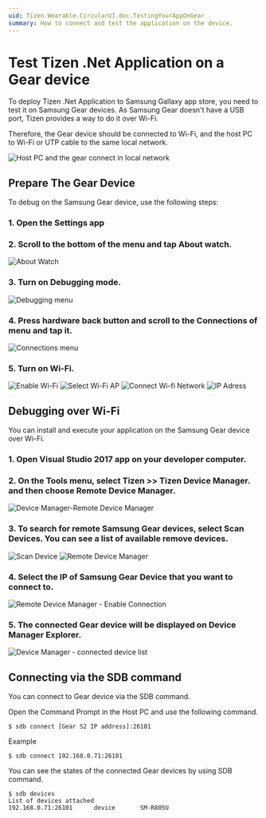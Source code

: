 ```yaml
---
uid: Tizen.Wearable.CircularUI.doc.TestingYourAppOnGear
summary: How to connect and test the application on the device.
---
```


# Test Tizen .Net Application on a Gear device

To deploy Tizen .Net Application to Samsung Gallaxy app store, you need to test it on Samsung Gear devices.
As Samsung Gear doesn't have a USB port, Tizen provides a way to do it over Wi-Fi.

Therefore, the Gear device should be connected to Wi-Fi, and the host PC to Wi-Fi or UTP cable to the same local network.

![Host PC and the gear connect in local network](data/gear_wifi_connect.png)

## Prepare The Gear Device

To debug on the Samsung Gear device, use the following steps:

### 1. Open the Settings app

### 2. Scroll to the bottom of the menu and tap About watch.

![About Watch](data/TestingYourAppOnGear1.png)

### 3. Turn on Debugging mode.

![Debugging menu](data/TestingYourAppOnGear2.png)

### 4. Press hardware back button and scroll to the Connections of menu and tap it.

![Connections menu](data/TestingYourAppOnGear3.png)

### 5. Turn on Wi-Fi.

![Enable Wi-Fi](data/TestingYourAppOnGear4.png)
![Select Wi-Fi AP](data/TestingYourAppOnGear5.png)
![Connect Wi-fi Network](data/TestingYourAppOnGear6.png)
![IP Adress](data/TestingYourAppOnGear7.png)

## Debugging over Wi-Fi

You can install and execute your application on the Samsung Gear device over Wi-Fi.

### 1. Open Visual Studio 2017 app on your developer computer.
### 2. On the Tools menu, select Tizen >> Tizen Device Manager. and then choose Remote Device Manager.

![Device Manager-Remote Device Manager](data/TestingYourAppOnGear8.png)

### 3. To search for remote Samsung Gear devices, select Scan Devices. You can see a list of available remove devices.

![Scan Device](data/TestingYourAppOnGear9.png)
![Remote Device Manager](data/TestingYourAppOnGear10.png)

### 4. Select the IP of Samsung Gear Device that you want to connect to.

![Remote Device Manager - Enable Connection](data/TestingYourAppOnGear11.png)

### 5. The connected Gear device will be displayed on Device Manager Explorer.

![Device Manager - connected device list](data/TestingYourAppOnGear12.png)

## Connecting via the SDB command

You can connect to Gear device via the SDB command.

Open the Command Prompt in the Host PC and use the following command.

```
$ sdb connect [Gear S2 IP address]:26101
```

Example

```
$ sdb connect 192.168.0.71:26101
```
	

You can see the states of the connected Gear devices by using SDB command.

```
$ sdb devices
List of devices attached
192.168.0.71:26101      device       SM-R805U
```
